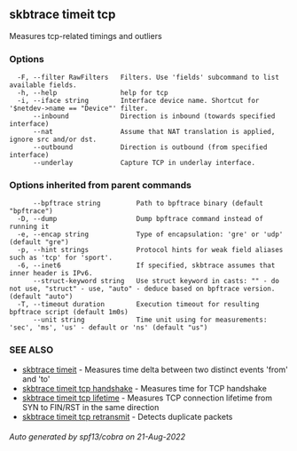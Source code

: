 ## skbtrace timeit tcp

Measures tcp-related timings and outliers

### Options

```
  -F, --filter RawFilters   Filters. Use 'fields' subcommand to list available fields.
  -h, --help                help for tcp
  -i, --iface string        Interface device name. Shortcut for '$netdev->name == "Device"' filter.
      --inbound             Direction is inbound (towards specified interface)
      --nat                 Assume that NAT translation is applied, ignore src and/or dst.
      --outbound            Direction is outbound (from specified interface)
      --underlay            Capture TCP in underlay interface.
```

### Options inherited from parent commands

```
      --bpftrace string         Path to bpftrace binary (default "bpftrace")
  -D, --dump                    Dump bpftrace command instead of running it
  -e, --encap string            Type of encapsulation: 'gre' or 'udp' (default "gre")
  -p, --hint strings            Protocol hints for weak field aliases such as 'tcp' for 'sport'.
  -6, --inet6                   If specified, skbtrace assumes that inner header is IPv6.
      --struct-keyword string   Use struct keyword in casts: "" - do not use, "struct" - use, "auto" - deduce based on bpftrace version. (default "auto")
  -T, --timeout duration        Execution timeout for resulting bpftrace script (default 1m0s)
      --unit string             Time unit using for measurements: 'sec', 'ms', 'us' - default or 'ns' (default "us")
```

### SEE ALSO

* [skbtrace timeit](skbtrace_timeit.md)	 - Measures time delta between two distinct events 'from' and 'to'
* [skbtrace timeit tcp handshake](skbtrace_timeit_tcp_handshake.md)	 - Measures time for TCP handshake
* [skbtrace timeit tcp lifetime](skbtrace_timeit_tcp_lifetime.md)	 - Measures TCP connection lifetime from SYN to FIN/RST in the same direction
* [skbtrace timeit tcp retransmit](skbtrace_timeit_tcp_retransmit.md)	 - Detects duplicate packets

###### Auto generated by spf13/cobra on 21-Aug-2022
